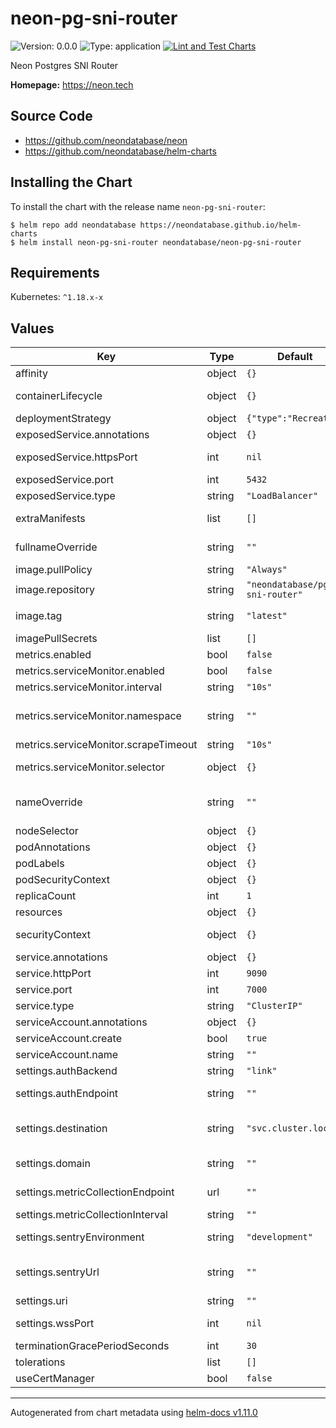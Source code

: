 # neon-pg-sni-router

![Version: 0.0.0](https://img.shields.io/badge/Version-0.0.0-informational?style=flat-square) ![Type: application](https://img.shields.io/badge/Type-application-informational?style=flat-square) [![Lint and Test Charts](https://github.com/neondatabase/helm-charts/actions/workflows/lint-test.yaml/badge.svg)](https://github.com/neondatabase/helm-charts/actions/workflows/lint-test.yaml)

Neon Postgres SNI Router

**Homepage:** https://neon.tech

## Source Code

* <https://github.com/neondatabase/neon>
* <https://github.com/neondatabase/helm-charts>

## Installing the Chart

To install the chart with the release name `neon-pg-sni-router`:

```console
$ helm repo add neondatabase https://neondatabase.github.io/helm-charts
$ helm install neon-pg-sni-router neondatabase/neon-pg-sni-router
```

## Requirements

Kubernetes: `^1.18.x-x`

## Values

| Key | Type | Default | Description |
|-----|------|---------|-------------|
| affinity | object | `{}` | Affinity for pod assignment |
| containerLifecycle | object | `{}` | container lifecycle hooks specification for neon-pg-sni-router container |
| deploymentStrategy | object | `{"type":"Recreate"}` | strategy override for deployment |
| exposedService.annotations | object | `{}` | Annotations to add to the exposed service |
| exposedService.httpsPort | int | `nil` | Exposed Service https port. If null, https server will not be exposed. |
| exposedService.port | int | `5432` | Exposed Service proxy port |
| exposedService.type | string | `"LoadBalancer"` | Exposed service type |
| extraManifests | list | `[]` | Additional manifests that are created with the chart |
| fullnameOverride | string | `""` | String to fully override neon-pg-sni-router.fullname template |
| image.pullPolicy | string | `"Always"` | image pull policy |
| image.repository | string | `"neondatabase/pg-sni-router"` | Neondatabase image repository |
| image.tag | string | `"latest"` | Overrides the image tag whose default is the chart appVersion. |
| imagePullSecrets | list | `[]` | Specify docker-registry secret names as an array |
| metrics.enabled | bool | `false` | Enable prometheus metrcis autodiscovery |
| metrics.serviceMonitor.enabled | bool | `false` | Create ServiceMonitor resource |
| metrics.serviceMonitor.interval | string | `"10s"` | Interval in which prometheus scrapes |
| metrics.serviceMonitor.namespace | string | `""` | The namespace in which the ServiceMonitor will be created, if empty then Release.Namespace used |
| metrics.serviceMonitor.scrapeTimeout | string | `"10s"` | Scrape Timeout duration for prometheus |
| metrics.serviceMonitor.selector | object | `{}` | Additional labels to attach (used by Prometheus operator) |
| nameOverride | string | `""` | String to partially override neon-pg-sni-router.fullname template (will maintain the release name) |
| nodeSelector | object | `{}` | Node labels for pod assignment. |
| podAnnotations | object | `{}` | Annotations for neon-pg-sni-router pods |
| podLabels | object | `{}` | Additional labels for neon-pg-sni-router pods |
| podSecurityContext | object | `{}` | neon-pg-sni-router's pods Security Context |
| replicaCount | int | `1` |  |
| resources | object | `{}` |  |
| securityContext | object | `{}` | neon-pg-sni-router's containers Security Context |
| service.annotations | object | `{}` | Annotations to add to the service |
| service.httpPort | int | `9090` | Http management port |
| service.port | int | `7000` | Service management port |
| service.type | string | `"ClusterIP"` | Service type |
| serviceAccount.annotations | object | `{}` | Annotations to add to the service account |
| serviceAccount.create | bool | `true` |  |
| serviceAccount.name | string | `""` |  |
| settings.authBackend | string | `"link"` | auth method used (console|link|postgres) |
| settings.authEndpoint | string | `""` | auth endpoint, e.g. "http://console.neon/authenticate_proxy_request/" |
| settings.destination | string | `"svc.cluster.local"` | append this domain zone to the transformed SNI hostname to get the destination address, e.g. "svc.cluster.local" |
| settings.domain | string | `""` | domain used in TLS cert for client postgres connections |
| settings.metricCollectionEndpoint | url | `""` | endpoint used to send metrics to. If null, metrics will not be sent. |
| settings.metricCollectionInterval | string | `""` | how often metrics should be sent. |
| settings.sentryEnvironment | string | `"development"` | "development" or "production". It will be visible in sentry in order to filter issues |
| settings.sentryUrl | string | `""` | url (will be converted into `SENTRY_DSN` environment variable) used by sentry to collect error/panic events in neon-pg-sni-router |
| settings.uri | string | `""` |  |
| settings.wssPort | int | `nil` | numeric port used for wss/https connections. If null, wss server will not be started |
| terminationGracePeriodSeconds | int | `30` | Deployment's terminationGracePeriodSeconds |
| tolerations | list | `[]` | Tolerations for pod assignment. |
| useCertManager | bool | `false` |  |

----------------------------------------------
Autogenerated from chart metadata using [helm-docs v1.11.0](https://github.com/norwoodj/helm-docs/releases/v1.11.0)
